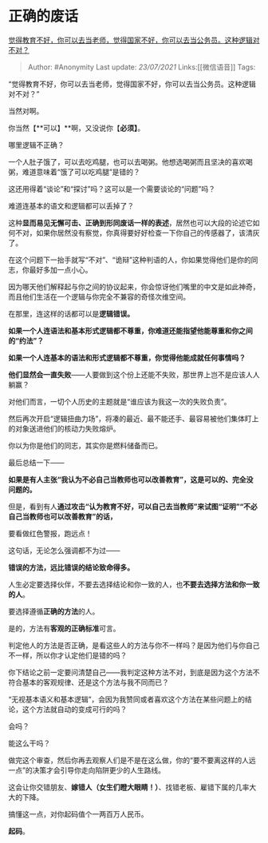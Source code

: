 # 正确的废话
 [觉得教育不好，你可以去当老师，觉得国家不好，你可以去当公务员。这种逻辑对不对？](https://www.zhihu.com/question/382508502/answer/1144185611)

> Author: #Anonymity
> Last update: *23/07/2021* 
> Links:[[微信语音]]
> Tags:  

 
“觉得教育不好，你可以去当老师，觉得国家不好，你可以去当公务员。这种逻辑对不对？”

当然对啊。

你当然【**可以】**啊，又没说你【**必须】**。

哪里逻辑不正确？

一个人肚子饿了，可以去吃鸡腿，也可以去喝粥。他想选喝粥而且坚决的喜欢喝粥，难道意味着“饿了可以吃鸡腿”是错的？

这还用得着“谈论”和“探讨”吗？这可以是一个需要谈论的“问题”吗？

难道连基本的语文和逻辑都可以丢掉了？

这种**显而易见无懈可击、正确到形同废话一样的表述**，居然也可以大段的论述它如何不对，如果你居然没有察觉，你真得要好好检查一下你自己的传感器了，该清灰了。

在这个问题下一抬手就写“不对”、“诡辩”这种判语的人，你如果觉得他们是你的同志，你最好多加一点小心。

因为哪天他们解释起与你之间的协议起来，你会惊讶他们嘴里的中文是如此神奇，而且他们生活在一个逻辑与你完全不兼容的奇怪次维空间。

在那里，连这样的话都可以是**逻辑错误。**

**如果一个人连语法和基本形式逻辑都不尊重，你难道还能指望他能尊重和你之间的“约法”？**

**如果一个人连基本的语法和形式逻辑都不尊重，你觉得他能成就任何事情吗？**

**他们显然会一直失败**——人要做到这个份上还能不失败，那世界上岂不是应该人人躺赢？

对他们而言，一切个人历史的主题就是“谁应该为我这一次的失败负责”。

然后再次开启“逻辑扭曲力场”，将凑的最近、最不能还手、最容易被他们集体盯上的对象送进他们的核动力失败熔炉。

你以为你是他们的同志，其实你是燃料储备而已。

最后总结一下——

**如果是有人主张“我认为不必自己当教师也可以改善教育”，这是可以的、完全没问题的。**

但是，看到有人**通过攻击“认为教育不好，可以自己去当教师”来试图“证明”“不必自己当教师也可以改善教育”**的话**，**

要看做红色警报，跑远点！

这句话，无论怎么强调都不为过——

**错误的方法，远比错误的结论致命得多。**

人生必定要选择伙伴，不要去选择结论和你一致的人，也**不要去选择方法和你一致的人**。

要选择遵循**正确的方法**的人。

是的，方法有**客观的正确标准**可言。

判定他人的方法是否正确，是看这些人的方法与你不一样吗？是因为他们与你自己不一样，所以你才认定他们是错的吗？

你下结论之前一定要问清楚自己——我判定这种方法不对，到底是因为这个方法不符合基本的客观规律、还是这个方法与我不同而已？

“无视基本语义和基本逻辑”，会因为我赞同或者喜欢这个方法在某些问题上的结论，这个方法就自动的变成可行的吗？

会吗？

能这么干吗？

做完这个审查，然后你再去观察人们是不是在这么做，你的“要不要离这样的人远一点”的决策才会引导你走向陷阱更少的人生路线。

这会让你交错朋友、**嫁错人（女生们瞪大眼睛！）**、找错老板、雇错下属的几率大大的下降。

搞懂这一点，对你起码值个一两百万人民币。

**起码**。




